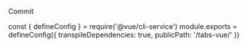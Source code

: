 [//]: # (# tabs-vue)

[//]: # ()
[//]: # (## Project setup)

[//]: # (```)

[//]: # (npm install)

[//]: # (```)

[//]: # ()
[//]: # (### Compiles and hot-reloads for development)

[//]: # (```)

[//]: # (npm run serve)

[//]: # (```)

[//]: # ()
[//]: # (### Compiles and minifies for production)

[//]: # (```)

[//]: # (npm run build)

[//]: # (```)

[//]: # ()
[//]: # (### Customize configuration)

[//]: # (See [Configuration Reference]&#40;https://cli.vuejs.org/config/&#41;.)


Commit

const { defineConfig } = require('@vue/cli-service')
module.exports = defineConfig({
  transpileDependencies: true,
  publicPath: '/tabs-vue/'
})

<link rel="icon" href="<%= BASE_URL %>favicon.ico">
